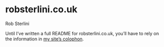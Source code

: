 # robsterlini.co.uk
Rob Sterlini

Until I’ve written a full README for robsterlini.co.uk, you’ll have to rely on the information in [my site’s colophon](https://robsterlini.co.uk/colophon/ "Read about the things that power my website").
